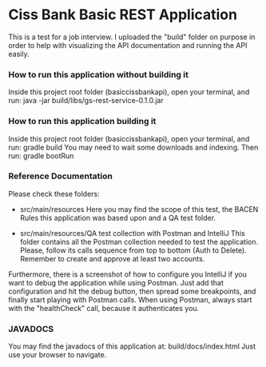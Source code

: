 # Ciss Bank Basic REST Application
This is a test for a job interview.
I uploaded the "build" folder on purpose in order to help with visualizing the API documentation and running the API easily. 

### How to run this application without building it
Inside this project root folder (basiccissbankapi), open your terminal, and run: java -jar build/libs/gs-rest-service-0.1.0.jar

### How to run this application building it
Inside this project root folder (basiccissbankapi), open your terminal, and run: gradle build
You may need to wait some downloads and indexing.
Then run: gradle bootRun

### Reference Documentation
Please check these folders:

* src/main/resources
Here you may find the scope of this test, the BACEN Rules this application was based upon and a QA test folder.

* src/main/resources/QA test collection with Postman and IntelliJ
This folder contains all the Postman collection needed to test the application.
Please, follow its calls sequence from top to bottom (Auth to Delete).
Remember to create and approve at least two accounts.

Furthermore, there is a screenshot of how to configure you IntelliJ if you want to debug the application while using Postman.
Just add that configuration and hit the debug button, then spread some breakpoints, and finally start playing with Postman calls.
When using Postman, always start with the "healthCheck" call, because it authenticates you.

### JAVADOCS
You may find the javadocs of this application at: build/docs/index.html
Just use your browser to navigate.




